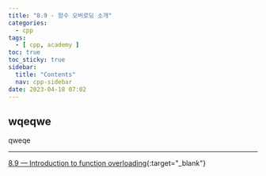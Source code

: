 ```yaml
---
title: "8.9 - 함수 오버로딩 소개"
categories:
  - cpp
tags:
  - [ cpp, academy ]
toc: true
toc_sticky: true
sidebar:
  title: "Contents"
  nav: cpp-sidebar
date: 2023-04-18 07:02
---
```


## wqeqwe

qweqe

---

[8.9 — Introduction to function overloading](https://www.learncpp.com/cpp-tutorial/introduction-to-function-overloading/){:target="_blank"}

<!--

<div class="notice--info" markdown="1">
<span class="notice-title">
**TITLE**
</span>

BODY
</div>

-->